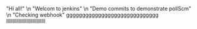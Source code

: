 "Hi all!" \n
"Welcom to jenkins" \n
"Demo commits to demonstrate pollScm" \n
"Checking webhook"
ggggggggggggggggggggggggggggg
lllllllllllllllllllllllllllllll
